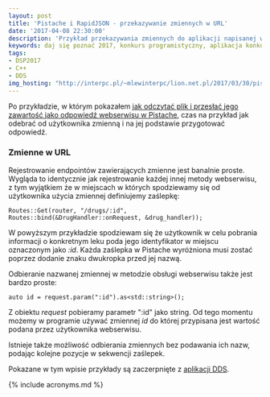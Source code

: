 ```yaml
---
layout: post
title: 'Pistache i RapidJSON - przekazywanie zmiennych w URL'
date: '2017-04-08 22:30:00'
description: 'Przykład przekazywania zmiennych do aplikacji napisanej w Pistache'
keywords: daj się poznać 2017, konkurs programistyczny, aplikacja konkursowa, drug dose framework, aplikacja mobilna, pas pediatryczny, dawkowanie leków, pistache, rapidjson, json
tags:
- DSP2017
- C++
- DDS
img_hosting: "http://interpc.pl/~mlewinterpc/lion.net.pl/2017/03/30/pistache-i-rapidjson-przekazywanie-zmiennych-w-url/"
---
```


Po przykładzie, w którym pokazałem [jak odczytać plik i przesłać jego zawartość
jako odpowiedź webserwisu w Pistache][1], czas na przykład jak odebrać od
użytkownika zmienną i na jej podstawie przygotować odpowiedź.

### Zmienne w URL

Rejestrowanie endpointów zawierających zmienne jest banalnie proste. Wygląda to
identycznie jak rejestrowanie każdej innej metody webserwisu, z tym wyjątkiem że
w miejscach w których spodziewamy się od użytkownika użycia zmiennej definiujemy
zaślepkę:

```
Routes::Get(router, "/drugs/:id", Routes::bind(&DrugHandler::onRequest, &drug_handler));
```

W powyższym przykładzie spodziewam się że użytkownik w celu pobrania informacji
o konkretnym leku poda jego identyfikator w miejscu oznaczonym jako *:id*. Każda
zaślepka w Pistache wyróżniona musi zostać poprzez dodanie znaku dwukropka przed
jej nazwą.

Odbieranie nazwanej zmiennej w metodzie obsługi webserwisu także jest bardzo proste:

```
auto id = request.param(":id").as<std::string>();
```

Z obiektu *request* pobieramy parametr ":id" jako string. Od tego momentu możemy
w programie używać zmiennej *id* do której przypisana jest wartość podana przez
użytkownika webserwisu.

Istnieje także możliwość odbierania zmiennych bez podawania ich nazw, podając
kolejne pozycje w sekwencji zaślepek.

Pokazane w tym wpisie przykłady są zaczerpnięte z [aplikacji DDS][2].

[1]: /2017/03/30/pistache-i-rapidjson-czytanie-danych-z-pliku.html
[2]: https://github.com/maciejlew/drug-dose-server


{% include acronyms.md %}
